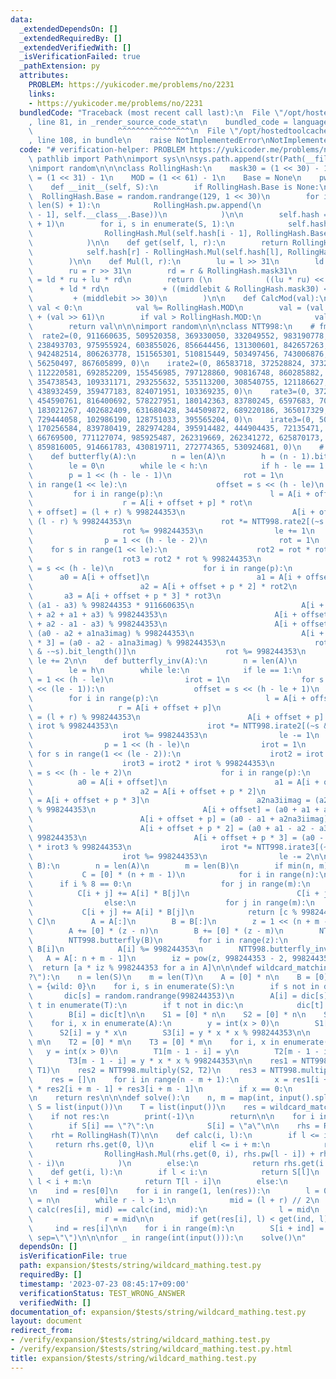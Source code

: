 ```yaml
---
data:
  _extendedDependsOn: []
  _extendedRequiredBy: []
  _extendedVerifiedWith: []
  _isVerificationFailed: true
  _pathExtension: py
  attributes:
    PROBLEM: https://yukicoder.me/problems/no/2231
    links:
    - https://yukicoder.me/problems/no/2231
  bundledCode: "Traceback (most recent call last):\n  File \"/opt/hostedtoolcache/Python/3.11.4/x64/lib/python3.11/site-packages/onlinejudge_verify/documentation/build.py\"\
    , line 81, in _render_source_code_stat\n    bundled_code = language.bundle(\n\
    \                   ^^^^^^^^^^^^^^^^\n  File \"/opt/hostedtoolcache/Python/3.11.4/x64/lib/python3.11/site-packages/onlinejudge_verify/languages/python.py\"\
    , line 108, in bundle\n    raise NotImplementedError\nNotImplementedError\n"
  code: "# verification-helper: PROBLEM https://yukicoder.me/problems/no/2231\nfrom\
    \ pathlib import Path\nimport sys\n\nsys.path.append(str(Path(__file__).resolve().parent.parent.parent.parent))\n\
    \nimport random\n\n\nclass RollingHash:\n    mask30 = (1 << 30) - 1\n    mask31\
    \ = (1 << 31) - 1\n    MOD = (1 << 61) - 1\n    Base = None\n    pw = [1]\n\n\
    \    def __init__(self, S):\n        if RollingHash.Base is None:\n          \
    \  RollingHash.Base = random.randrange(129, 1 << 30)\n        for i in range(len(RollingHash.pw),\
    \ len(S) + 1):\n            RollingHash.pw.append(\n                RollingHash.CalcMod(RollingHash.Mul(RollingHash.pw[i\
    \ - 1], self.__class__.Base))\n            )\n\n        self.hash = [0] * (len(S)\
    \ + 1)\n        for i, s in enumerate(S, 1):\n            self.hash[i] = RollingHash.CalcMod(\n\
    \                RollingHash.Mul(self.hash[i - 1], RollingHash.Base) + ord(s)\n\
    \            )\n\n    def get(self, l, r):\n        return RollingHash.CalcMod(\n\
    \            self.hash[r] - RollingHash.Mul(self.hash[l], RollingHash.pw[r - l])\n\
    \        )\n\n    def Mul(l, r):\n        lu = l >> 31\n        ld = l & RollingHash.mask31\n\
    \        ru = r >> 31\n        rd = r & RollingHash.mask31\n        middlebit\
    \ = ld * ru + lu * rd\n        return (\n            ((lu * ru) << 1)\n      \
    \      + ld * rd\n            + ((middlebit & RollingHash.mask30) << 31)\n   \
    \         + (middlebit >> 30)\n        )\n\n    def CalcMod(val):\n        if\
    \ val < 0:\n            val %= RollingHash.MOD\n        val = (val & RollingHash.MOD)\
    \ + (val >> 61)\n        if val > RollingHash.MOD:\n            val -= RollingHash.MOD\n\
    \        return val\n\n\nimport random\n\n\nclass NTT998:\n    # fmt: off\n  \
    \  rate2=(0, 911660635, 509520358, 369330050, 332049552, 983190778, 123842337,\
    \ 238493703, 975955924, 603855026, 856644456, 131300601, 842657263, 730768835,\
    \ 942482514, 806263778, 151565301, 510815449, 503497456, 743006876, 741047443,\
    \ 56250497, 867605899, 0)\n    irate2=(0, 86583718, 372528824, 373294451, 645684063,\
    \ 112220581, 692852209, 155456985, 797128860, 90816748, 860285882, 927414960,\
    \ 354738543, 109331171, 293255632, 535113200, 308540755, 121186627, 608385704,\
    \ 438932459, 359477183, 824071951, 103369235, 0)\n    rate3=(0, 372528824, 337190230,\
    \ 454590761, 816400692, 578227951, 180142363, 83780245, 6597683, 70046822, 623238099,\
    \ 183021267, 402682409, 631680428, 344509872, 689220186, 365017329, 774342554,\
    \ 729444058, 102986190, 128751033, 395565204, 0)\n    irate3=(0, 509520358, 929031873,\
    \ 170256584, 839780419, 282974284, 395914482, 444904435, 72135471, 638914820,\
    \ 66769500, 771127074, 985925487, 262319669, 262341272, 625870173, 768022760,\
    \ 859816005, 914661783, 430819711, 272774365, 530924681, 0)\n    # fmt: on\n\n\
    \    def butterfly(A):\n        n = len(A)\n        h = (n - 1).bit_length()\n\
    \        le = 0\n        while le < h:\n            if h - le == 1:\n        \
    \        p = 1 << (h - le - 1)\n                rot = 1\n                for s\
    \ in range(1 << le):\n                    offset = s << (h - le)\n           \
    \         for i in range(p):\n                        l = A[i + offset]\n    \
    \                    r = A[i + offset + p] * rot\n                        A[i\
    \ + offset] = (l + r) % 998244353\n                        A[i + offset + p] =\
    \ (l - r) % 998244353\n                    rot *= NTT998.rate2[(~s & -~s).bit_length()]\n\
    \                    rot %= 998244353\n                le += 1\n            else:\n\
    \                p = 1 << (h - le - 2)\n                rot = 1\n            \
    \    for s in range(1 << le):\n                    rot2 = rot * rot % 998244353\n\
    \                    rot3 = rot2 * rot % 998244353\n                    offset\
    \ = s << (h - le)\n                    for i in range(p):\n                  \
    \      a0 = A[i + offset]\n                        a1 = A[i + offset + p] * rot\n\
    \                        a2 = A[i + offset + p * 2] * rot2\n                 \
    \       a3 = A[i + offset + p * 3] * rot3\n                        a1na3imag =\
    \ (a1 - a3) % 998244353 * 911660635\n                        A[i + offset] = (a0\
    \ + a2 + a1 + a3) % 998244353\n                        A[i + offset + p] = (a0\
    \ + a2 - a1 - a3) % 998244353\n                        A[i + offset + p * 2] =\
    \ (a0 - a2 + a1na3imag) % 998244353\n                        A[i + offset + p\
    \ * 3] = (a0 - a2 - a1na3imag) % 998244353\n                    rot *= NTT998.rate3[(~s\
    \ & -~s).bit_length()]\n                    rot %= 998244353\n               \
    \ le += 2\n\n    def butterfly_inv(A):\n        n = len(A)\n        h = (n - 1).bit_length()\n\
    \        le = h\n        while le:\n            if le == 1:\n                p\
    \ = 1 << (h - le)\n                irot = 1\n                for s in range(1\
    \ << (le - 1)):\n                    offset = s << (h - le + 1)\n            \
    \        for i in range(p):\n                        l = A[i + offset]\n     \
    \                   r = A[i + offset + p]\n                        A[i + offset]\
    \ = (l + r) % 998244353\n                        A[i + offset + p] = (l - r) *\
    \ irot % 998244353\n                    irot *= NTT998.irate2[(~s & -~s).bit_length()]\n\
    \                    irot %= 998244353\n                le -= 1\n            else:\n\
    \                p = 1 << (h - le)\n                irot = 1\n               \
    \ for s in range(1 << (le - 2)):\n                    irot2 = irot * irot % 998244353\n\
    \                    irot3 = irot2 * irot % 998244353\n                    offset\
    \ = s << (h - le + 2)\n                    for i in range(p):\n              \
    \          a0 = A[i + offset]\n                        a1 = A[i + offset + p]\n\
    \                        a2 = A[i + offset + p * 2]\n                        a3\
    \ = A[i + offset + p * 3]\n                        a2na3iimag = (a2 - a3) * 86583718\
    \ % 998244353\n                        A[i + offset] = (a0 + a1 + a2 + a3) % 998244353\n\
    \                        A[i + offset + p] = (a0 - a1 + a2na3iimag) * irot % 998244353\n\
    \                        A[i + offset + p * 2] = (a0 + a1 - a2 - a3) * irot2 %\
    \ 998244353\n                        A[i + offset + p * 3] = (a0 - a1 - a2na3iimag)\
    \ * irot3 % 998244353\n                    irot *= NTT998.irate3[(~s & -~s).bit_length()]\n\
    \                    irot %= 998244353\n                le -= 2\n\n    def multiply(A,\
    \ B):\n        n = len(A)\n        m = len(B)\n        if min(n, m) <= 60:\n \
    \           C = [0] * (n + m - 1)\n            for i in range(n):\n          \
    \      if i % 8 == 0:\n                    for j in range(m):\n              \
    \          C[i + j] += A[i] * B[j]\n                        C[i + j] %= 998244353\n\
    \                else:\n                    for j in range(m):\n             \
    \           C[i + j] += A[i] * B[j]\n            return [c % 998244353 for c in\
    \ C]\n        A = A[:]\n        B = B[:]\n        z = 1 << (n + m - 2).bit_length()\n\
    \        A += [0] * (z - n)\n        B += [0] * (z - m)\n        NTT998.butterfly(A)\n\
    \        NTT998.butterfly(B)\n        for i in range(z):\n            A[i] *=\
    \ B[i]\n            A[i] %= 998244353\n        NTT998.butterfly_inv(A)\n     \
    \   A = A[: n + m - 1]\n        iz = pow(z, 998244353 - 2, 998244353)\n      \
    \  return [a * iz % 998244353 for a in A]\n\n\ndef wildcard_matching(S, T, wild=\"\
    ?\"):\n    n = len(S)\n    m = len(T)\n    A = [0] * n\n    B = [0] * m\n    dic\
    \ = {wild: 0}\n    for i, s in enumerate(S):\n        if s not in dic:\n     \
    \       dic[s] = random.randrange(998244353)\n        A[i] = dic[s]\n    for i,\
    \ t in enumerate(T):\n        if t not in dic:\n            dic[t] = random.randrange(998244353)\n\
    \        B[i] = dic[t]\n\n    S1 = [0] * n\n    S2 = [0] * n\n    S3 = [0] * n\n\
    \    for i, x in enumerate(A):\n        y = int(x > 0)\n        S1[i] = y\n  \
    \      S2[i] = y * x\n        S3[i] = y * x * x % 998244353\n\n    T1 = [0] *\
    \ m\n    T2 = [0] * m\n    T3 = [0] * m\n    for i, x in enumerate(B):\n     \
    \   y = int(x > 0)\n        T1[m - 1 - i] = y\n        T2[m - 1 - i] = y * x\n\
    \        T3[m - 1 - i] = y * x * x % 998244353\n\n    res1 = NTT998.multiply(S3,\
    \ T1)\n    res2 = NTT998.multiply(S2, T2)\n    res3 = NTT998.multiply(S1, T3)\n\
    \    res = []\n    for i in range(n - m + 1):\n        x = res1[i + m - 1] - 2\
    \ * res2[i + m - 1] + res3[i + m - 1]\n        if x == 0:\n            res.append(i)\n\
    \n    return res\n\n\ndef solve():\n    n, m = map(int, input().split())\n   \
    \ S = list(input())\n    T = list(input())\n    res = wildcard_matching(S, T)\n\
    \    if not res:\n        print(-1)\n        return\n\n    for i in range(n):\n\
    \        if S[i] == \"?\":\n            S[i] = \"a\"\n\n    rhs = RollingHash(S)\n\
    \    rht = RollingHash(T)\n\n    def calc(i, l):\n        if l <= i:\n       \
    \     return rhs.get(0, l)\n        elif l <= i + m:\n            return RollingHash.CalcMod(\n\
    \                RollingHash.Mul(rhs.get(0, i), rhs.pw[l - i]) + rht.get(0, l\
    \ - i)\n            )\n        else:\n            return rhs.get(i + m, l)\n\n\
    \    def get(i, l):\n        if l < i:\n            return S[l]\n        elif\
    \ l < i + m:\n            return T[l - i]\n        else:\n            return S[l]\n\
    \n    ind = res[0]\n    for i in range(1, len(res)):\n        l = 0\n        r\
    \ = n\n        while r - l > 1:\n            mid = (l + r) // 2\n            if\
    \ calc(res[i], mid) == calc(ind, mid):\n                l = mid\n            else:\n\
    \                r = mid\n\n        if get(res[i], l) < get(ind, l):\n       \
    \     ind = res[i]\n\n    for i in range(m):\n        S[i + ind] = T[i]\n    print(*S,\
    \ sep=\"\")\n\n\nfor _ in range(int(input())):\n    solve()\n"
  dependsOn: []
  isVerificationFile: true
  path: expansion/$tests/string/wildcard_mathing.test.py
  requiredBy: []
  timestamp: '2023-07-23 08:45:17+09:00'
  verificationStatus: TEST_WRONG_ANSWER
  verifiedWith: []
documentation_of: expansion/$tests/string/wildcard_mathing.test.py
layout: document
redirect_from:
- /verify/expansion/$tests/string/wildcard_mathing.test.py
- /verify/expansion/$tests/string/wildcard_mathing.test.py.html
title: expansion/$tests/string/wildcard_mathing.test.py
---
```

